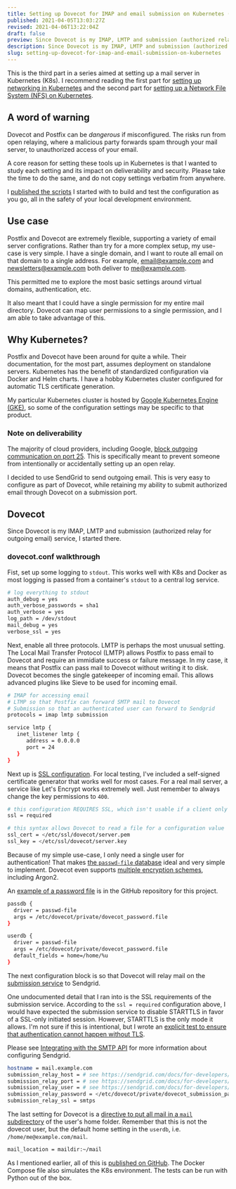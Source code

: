 ```yaml
---
title: Setting up Dovecot for IMAP and email submission on Kubernetes (K8s)
published: 2021-04-05T13:03:27Z
revised: 2021-04-06T13:22:04Z
draft: false
preview: Since Dovecot is my IMAP, LMTP and submission (authorized relay for outgoing email) service, I started there.
description: Since Dovecot is my IMAP, LMTP and submission (authorized relay for outgoing email) service, I started there.
slug: setting-up-dovecot-for-imap-and-email-submission-on-kubernetes
---
```


This is the third part in a series aimed at setting up a mail server in Kubernetes (K8s). I recommend reading the first part for [setting up networking in Kubernetes](/post/configuring-kubernetes-and-nginx-ingress-for-a-mail-server) and the second part for [setting up a Network File System (NFS) on Kubernetes](/post/setting-up-network-file-system-nfs-on-kubernetes).

## A word of warning

Dovecot and Postfix can be _dangerous_ if misconfigured. The risks run from open relaying, where a malicious party forwards spam through your mail server, to unauthorized access of your email.

A core reason for setting these tools up in Kubernetes is that I wanted to study each setting and its impact on deliverability and security. Please take the time to do the same, and do not copy settings verbatim from anywhere.

I [published the scripts](https://github.com/corybuecker/k8s-mail) I started with to build and test the configuration as you go, all in the safety of your local development environment.

## Use case

Postfix and Dovecot are extremely flexible, supporting a variety of email server configrations. Rather than try for a more complex setup, my use-case is very simple. I have a single domain, and I want to route all email on that domain to a single address. For example, email@example.com and newsletters@example.com both deliver to me@example.com.

This permitted me to explore the most basic settings around virtual domains, authentication, etc.

It also meant that I could have a single permission for my entire mail directory. Dovecot can map user permissions to a single permission, and I am able to take advantage of this.

## Why Kubernetes?

Postfix and Dovecot have been around for quite a while. Their documentation, for the most part, assumes deployment on standalone servers. Kubernetes has the benefit of standardized configuration via Docker and Helm charts. I have a hobby Kubernetes cluster configured for automatic TLS certificate generation.

My particular Kubernetes cluster is hosted by [Google Kubernetes Engine (GKE)](https://cloud.google.com/kubernetes-engine), so some of the configuration settings may be specific to that product.

### Note on deliverability

The majority of cloud providers, including Google, [block outgoing communication on port 25](https://cloud.google.com/vpc/docs/firewalls#blockedtraffic). This is specifically meant to prevent someone from intentionally or accidentally setting up an open relay.

I decided to use SendGrid to send outgoing email. This is very easy to configure as part of Dovecot, while retaining my ability to submit authorized email through Dovecot on a submission port.

## Dovecot

Since Dovecot is my IMAP, LMTP and submission (authorized relay for outgoing email) service, I started there.

### dovecot.conf walkthrough

Fist, set up some logging to `stdout`. This works well with K8s and Docker as most logging is passed from a container's `stdout` to a central log service.

```bash
# log everything to stdout
auth_debug = yes
auth_verbose_passwords = sha1
auth_verbose = yes
log_path = /dev/stdout
mail_debug = yes
verbose_ssl = yes
```

Next, enable all three protocols. LMTP is perhaps the most unusual setting. The Local Mail Transfer Protocol (LMTP) allows Postfix to pass email to Dovecot and require an immidiate success or failure message. In my case, it means that Postfix can pass mail to Dovecot without writing it to disk. Dovecot becomes the single gatekeeper of incoming email. This allows advanced plugins like Sieve to be used for incoming email.

```bash
# IMAP for accessing email
# LTMP so that Postfix can forward SMTP mail to Dovecot
# Submission so that an authenticated user can forward to Sendgrid
protocols = imap lmtp submission

service lmtp {
   inet_listener lmtp {
      address = 0.0.0.0
      port = 24
   }
}
```

Next up is [SSL configuration](https://doc.dovecot.org/configuration_manual/dovecot_ssl_configuration/#dovecot-ssl-configuration). For local testing, I've included a self-signed certificate generator that works well for most cases. For a real mail server, a service like Let's Encrypt works extremely well. Just remember to always change the key permissions to `400`.

```bash
# this configuration REQUIRES SSL, which isn't usable if a client only supports STARTTLS
ssl = required

# this syntax allows Dovecot to read a file for a configuration value
ssl_cert = </etc/ssl/dovecot/server.pem
ssl_key = </etc/ssl/dovecot/server.key
```

Because of my simple use-case, I only need a single user for authentication! That makes [the `passwd-file` database](https://doc.dovecot.org/configuration_manual/authentication/passwd_file/#authentication-passwd-file) ideal and very simple to implement. Dovecot even supports [multiple encryption schemes](https://doc.dovecot.org/configuration_manual/authentication/password_schemes/#authentication-password-schemes), including Argon2.

An [example of a password file](https://github.com/corybuecker/k8s-mail/blob/main/volumes/dovecot_password_file) is in the GitHub repository for this project.

```bash
passdb {
  driver = passwd-file
  args = /etc/dovecot/private/dovecot_password.file
}

userdb {
  driver = passwd-file
  args = /etc/dovecot/private/dovecot_password.file
  default_fields = home=/home/%u
}
```

The next configuration block is so that Dovecot will relay mail on the [submission service](https://doc.dovecot.org/admin_manual/submission_server) to Sendgrid.

One undocumented detail that I ran into is the SSL requirements of the submission service. According to the `ssl = required` configuration above, I would have expected the submission service to disable STARTTLS in favor of a SSL-only initiated session. However, STARTTLS is the only mode it allows. I'm not sure if this is intentional, but I wrote an [explicit test to ensure that authentication cannot happen without TLS](https://github.com/corybuecker/k8s-mail/blob/f7de84e86aaf527c8a1eae58cae306a82b5d14c8/tests/submission_test.py#L12).

Please see [Integrating with the SMTP API](https://sendgrid.com/docs/for-developers/sending-email/integrating-with-the-smtp-api/) for more information about configuring Sendgrid.

```bash
hostname = mail.example.com
submission_relay_host = # see https://sendgrid.com/docs/for-developers/sending-email/integrating-with-the-smtp-api/
submission_relay_port = # see https://sendgrid.com/docs/for-developers/sending-email/integrating-with-the-smtp-api/
submission_relay_user = # see https://sendgrid.com/docs/for-developers/sending-email/integrating-with-the-smtp-api/
submission_relay_password = </etc/dovecot/private/dovecot_submission_password.file
submission_relay_ssl = smtps
```

The last setting for Dovecot is a [directive to put all mail in a `mail` subdirectory](https://doc.dovecot.org/configuration_manual/mail_location/#mail-location-settings) of the user's home folder. Remember that this is not the dovecot user, but the default home setting in the `userdb`, i.e. `/home/me@example.com/mail`.

```bash
mail_location = maildir:~/mail
```

As I mentioned earlier, all of this is [published on GitHub](https://github.com/corybuecker/k8s-mail). The Docker Compose file also simulates the K8s environment. The tests can be run with Python out of the box.